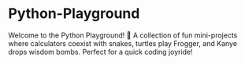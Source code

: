 # Python-Playground
Welcome to the Python Playground! 🎢 A collection of fun mini-projects where calculators coexist with snakes, turtles play Frogger, and Kanye drops wisdom bombs. Perfect for a quick coding joyride!
